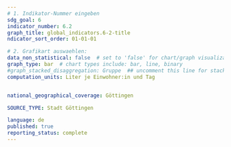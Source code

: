 ```yaml
---
# 1. Indikator-Nummer eingeben 
sdg_goal: 6
indicator_number: 6.2
graph_title: global_indicators.6-2-title
ndicator_sort_order: 01-01-01

# 2. Grafikart auswaehlen: 
data_non_statistical: false  # set to 'false' for chart/graph visualization 
graph_type: bar  # chart types include: bar, line, binary 
#graph_stacked_disaggregation: Gruppe  ## uncomment this line for stacked bars. eplace 'Geschlecht' with the field of aggregation. 
computation_units: Liter je Einwohner:in und Tag


national_geographical_coverage: Göttingen

SOURCE_TYPE: Stadt Göttingen

language: de   
published: true 
reporting_status: complete
---
```


